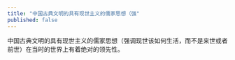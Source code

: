 ```yaml
---
title: "中国古典文明的具有现世主义的儒家思想（强"
published: false
---
```

中国古典文明的具有现世主义的儒家思想（强调现世该如何生活，而不是来世或者前世）在当时的世界上有着绝对的领先性。